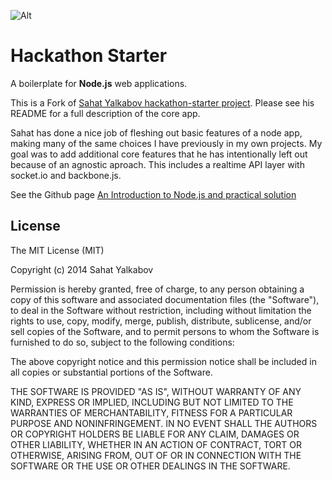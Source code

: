 ![Alt](https://lh4.googleusercontent.com/-PVw-ZUM9vV8/UuWeH51os0I/AAAAAAAAD6M/0Ikg7viJftQ/w1286-h566-no/hackathon-starter-logo.jpg)

Hackathon Starter 
=================
A boilerplate for **Node.js** web applications.

This is a Fork of [Sahat Yalkabov hackathon-starter project](https://github.com/sahat/hackathon-starter). Please see his README for a full description of the core app.

Sahat has done a nice job of fleshing out basic features of a node app, making many of the same choices I have previously in my own projects. My goal was to add additional core features that he has intentionally left out because of an agnostic aproach. This includes a realtime API layer with socket.io and backbone.js.

See the Github page [An Introduction to Node.js and practical solution](http://phinity.github.io/hackathon-starter/)



License
-------

The MIT License (MIT)

Copyright (c) 2014 Sahat Yalkabov

Permission is hereby granted, free of charge, to any person obtaining a copy of this software and associated documentation files (the "Software"), to deal in the Software without restriction, including without limitation the rights to use, copy, modify, merge, publish, distribute, sublicense, and/or sell copies of the Software, and to permit persons to whom the Software is furnished to do so, subject to the following conditions:

The above copyright notice and this permission notice shall be included in all copies or substantial portions of the Software.

THE SOFTWARE IS PROVIDED "AS IS", WITHOUT WARRANTY OF ANY KIND, EXPRESS OR IMPLIED, INCLUDING BUT NOT LIMITED TO THE WARRANTIES OF MERCHANTABILITY, FITNESS FOR A PARTICULAR PURPOSE AND NONINFRINGEMENT. IN NO EVENT SHALL THE AUTHORS OR COPYRIGHT HOLDERS BE LIABLE FOR ANY CLAIM, DAMAGES OR OTHER LIABILITY, WHETHER IN AN ACTION OF CONTRACT, TORT OR OTHERWISE, ARISING FROM, OUT OF OR IN CONNECTION WITH THE SOFTWARE OR THE USE OR OTHER DEALINGS IN THE SOFTWARE.
